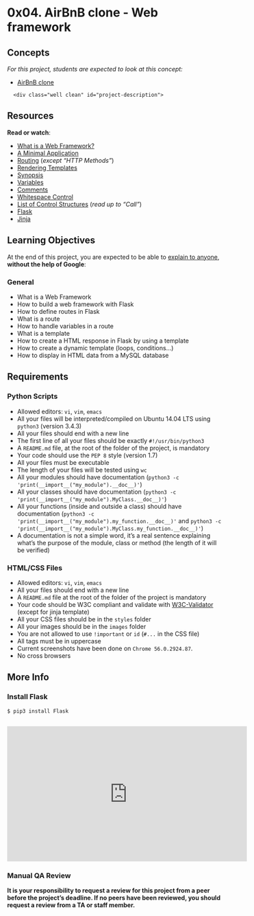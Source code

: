   # 0x04. AirBnB clone - Web framework
  <h2>Concepts</h2>

  <div class="panel panel-default">
    <div class="panel-body">
      <p>
        <em>For this project, students are expected to look at this concept:</em>
      </p>

<ul>
          <li>
            <a href="/concepts/74">AirBnB clone</a>
          </li>
      </ul>
    </div>
  </div>


      <div class="well clean" id="project-description">
  <h2>Resources</h2>

<p><strong>Read or watch</strong>:</p>

<ul>
<li><a href="/rltoken/iWopX7mh5JZI0BtpNmMOCA" title="What is a Web Framework?" target="_blank">What is a Web Framework?</a> </li>
<li><a href="/rltoken/aY1qkYlIbCDDULBN6nJNYA" title="A Minimal Application" target="_blank">A Minimal Application</a> </li>
<li><a href="/rltoken/bAqYEpI4Ph-zLU7EM8iXjg" title="Routing" target="_blank">Routing</a> (<em>except &ldquo;HTTP Methods&rdquo;</em>)</li>
<li><a href="/rltoken/mpA3GC0bX8WOHO15xUL2Yw" title="Rendering Templates" target="_blank">Rendering Templates</a> </li>
<li><a href="/rltoken/-JZxrxnDnOID141U1qDcew" title="Synopsis" target="_blank">Synopsis</a> </li>
<li><a href="/rltoken/-qwqxJ6YyQ7Z9JvvPIE1AA" title="Variables" target="_blank">Variables</a> </li>
<li><a href="/rltoken/TsdwbqCk1utlpeOhc5eUFg" title="Comments" target="_blank">Comments</a> </li>
<li><a href="/rltoken/NR5WFn7I6qUTh-b70Od69Q" title="Whitespace Control" target="_blank">Whitespace Control</a> </li>
<li><a href="/rltoken/pyvwBzYKgoDeNQ6_QIwUsw" title="List of Control Structures" target="_blank">List of Control Structures</a> (<em>read up to &ldquo;Call&rdquo;</em>)</li>
<li><a href="/rltoken/k2C-4UmlYXgA6oMgO7fLgg" title="Flask" target="_blank">Flask</a> </li>
<li><a href="/rltoken/fid5cMJKYMaRJqL60PlUew" title="Jinja" target="_blank">Jinja</a> </li>
</ul>

<h2>Learning Objectives</h2>

<p>At the end of this project, you are expected to be able to <a href="/rltoken/7F5n8fv5KctUYdvD0Aq9pQ" title="explain to anyone" target="_blank">explain to anyone</a>, <strong>without the help of Google</strong>:</p>

<h3>General</h3>

<ul>
<li>What is a Web Framework</li>
<li>How to build a web framework with Flask</li>
<li>How to define routes in Flask</li>
<li>What is a route</li>
<li>How to handle variables in a route</li>
<li>What is a template</li>
<li>How to create a HTML response in Flask by using a template</li>
<li>How to create a dynamic template (loops, conditions&hellip;)</li>
<li>How to display in HTML data from a MySQL database</li>
</ul>

<h2>Requirements</h2>

<h3>Python Scripts</h3>

<ul>
<li>Allowed editors: <code>vi</code>, <code>vim</code>, <code>emacs</code></li>
<li>All your files will be interpreted/compiled on Ubuntu 14.04 LTS using <code>python3</code> (version 3.4.3)</li>
<li>All your files should end with a new line</li>
<li>The first line of all your files should be exactly <code>#!/usr/bin/python3</code></li>
<li>A <code>README.md</code> file, at the root of the folder of the project, is mandatory</li>
<li>Your code should use the <code>PEP 8</code> style (version 1.7)</li>
<li>All your files must be executable</li>
<li>The length of your files will be tested using <code>wc</code></li>
<li>All your modules should have documentation (<code>python3 -c &#39;print(__import__(&quot;my_module&quot;).__doc__)&#39;</code>)</li>
<li>All your classes should have documentation (<code>python3 -c &#39;print(__import__(&quot;my_module&quot;).MyClass.__doc__)&#39;</code>)</li>
<li>All your functions (inside and outside a class) should have documentation (<code>python3 -c &#39;print(__import__(&quot;my_module&quot;).my_function.__doc__)&#39;</code> and <code>python3 -c &#39;print(__import__(&quot;my_module&quot;).MyClass.my_function.__doc__)&#39;</code>)</li>
<li>A documentation is not a simple word, it&rsquo;s a real sentence explaining what&rsquo;s the purpose of the module, class or method (the length of it will be verified)</li>
</ul>

<h3>HTML/CSS Files</h3>

<ul>
<li>Allowed editors: <code>vi</code>, <code>vim</code>, <code>emacs</code></li>
<li>All your files should end with a new line</li>
<li>A <code>README.md</code> file at the root of the folder of the project is mandatory</li>
<li>Your code should be W3C compliant and validate with <a href="/rltoken/nx649rCOtVwREiT1Y3VR9w" title="W3C-Validator" target="_blank">W3C-Validator</a> (except for jinja template)</li>
<li>All your CSS files should be in the <code>styles</code> folder</li>
<li>All your images should be in the <code>images</code> folder</li>
<li>You are not allowed to use <code>!important</code> or <code>id</code> (<code>#...</code> in the CSS file)</li>
<li>All tags must be in uppercase</li>
<li>Current screenshots have been done on <code>Chrome 56.0.2924.87</code>. </li>
<li>No cross browsers </li>
</ul>

<h2>More Info</h2>

<h3>Install Flask</h3>

<pre><code>$ pip3 install Flask
</code></pre>

<p><img src="https://s3.amazonaws.com/intranet-projects-files/concepts/74/hbnb_step3.png" alt="" style="" /></p>

<iframe width="560" height="315" src="https://www.youtube.com/embed/lzs4nQOiZQY" frameborder="0" allowfullscreen></iframe>

<h3>Manual QA Review</h3>

<p><strong>It is your responsibility to request a review for this project from a peer before the project’s deadline. If no peers have been reviewed, you should request a review from a TA or staff member.</strong></p>

</div>